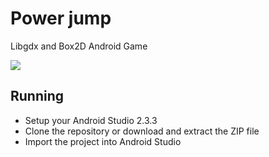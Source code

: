 # Power jump
Libgdx and Box2D Android Game

<img src="https://user-images.githubusercontent.com/9197974/48309639-4fe61c80-e55d-11e8-99c3-758a5ea9c81d.png"/>

<h2>Running</h2>
<ul>
  <li>Setup your Android Studio 2.3.3</li>
  <li>Clone the repository or download and extract the ZIP file</li>
  <li>Import the project into Android Studio</li>
</ul>
